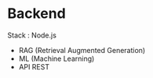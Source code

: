 # Backend
Stack : Node.js
<ul>
    <li>RAG (Retrieval Augmented Generation)</li>
    <li>ML (Machine Learning)</li>
    <li>API REST</li>
</ul>